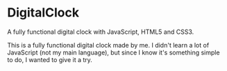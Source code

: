 # DigitalClock
A fully functional digital clock with JavaScript, HTML5 and CSS3.

This is a fully functional digital clock made by me. I didn't learn a lot of JavaScript (not my main language), but since I know it's something simple to do, I wanted to give it a try.
